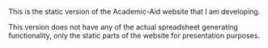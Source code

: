 This is the static version of the Academic-Aid website that I am developing. 

This version does not have any of the actual spreadsheet generating functionality, only the static parts of the website for presentation purposes.

